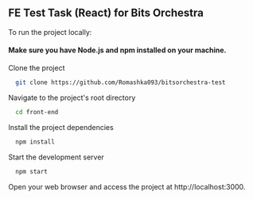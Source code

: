 
## FE Test Task (React) for Bits Orchestra

To run the project locally:

#### Make sure you have Node.js and npm installed on your machine. 
Clone the project

```bash
  git clone https://github.com/Romashka093/bitsorchestra-test
```

Navigate to the project's root directory

```bash
  cd front-end
```

Install the project dependencies

```bash
  npm install
```

Start the development server

```bash
  npm start
```

Open your web browser and access the project at http://localhost:3000.